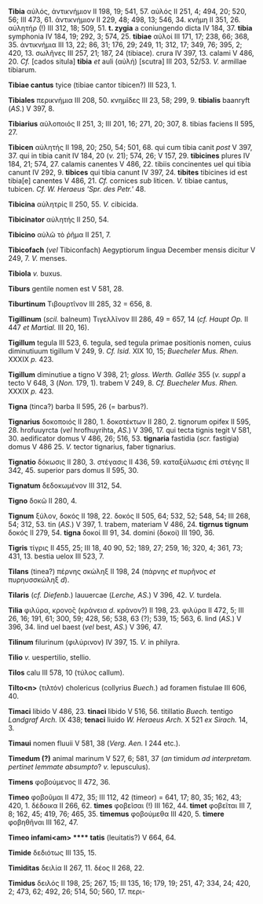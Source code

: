 **Tibia** αὐλός, ἀντικνήμιον II 198, 19; 541, 57. αὐλός II 251, 4; 494,
20; 520, 56; III 473, 61. ἀντικνήμιον II 229, 48; 498, 13; 546, 34.
κνήμη II 351, 26. αὐλητήρ (!) III 312, 18; 509, 51. **t. zygia** a
coniungendo dicta IV 184, 37. **tibia** symphonia IV 184, 19; 292, 3;
574, 25. **tibiae** αὐλοί III 171, 17; 238, 66; 368, 35. ἀντικνήμια III
13, 22; 86, 31; 176, 29; 249, 11; 312, 17; 349, 76; 395, 2; 420, 13.
σωλῆνες III 257, 21; 187, 24 (tibiace). crura IV 397, 13. calami V 486,
20. *Cf.* [cados situla] **tibia** *et* auli (αὐλή) [scutra] III
203, 52/53. *V.* armillae tibiarum.

**Tibiae cantus** tyice (tibiae cantor tibicen?) III 523, 1.

**Tibiales** περικνήμια III 208, 50. κνημῖδες III 23, 58; 299, 9.
**tibialis** baanryft (*AS.*) V 397, 8.

**Tibiarius** αὐλοποιός II 251, 3; III 201, 16; 271, 20; 307, 8. tibias
faciens II 595, 27.

**Tibicen** αὐλητής II 198, 20; 250, 54; 501, 68. qui cum tibia canit
*post* V 397, 37. qui in tibia canit IV 184, 20 (*v.* 21); 574, 26; V
157, 29. **tibicines** plures IV 184, 21; 574, 27. calamis canentes V
486, 22. tibiis concinentes uel qui tibia canunt IV 292, 9. **tibices**
qui tibia canunt IV 397, 24. **tibites** tibicines id est tibia[e]
canentes V 486, 21. *Cf.* cornices *sub* liticen. *V.* tibiae cantus,
tubicen. *Cf. W. Heraeus 'Spr. des Petr.'* 48.

**Tibicina** αὐλητρίς II 250, 55. *V.* cibicida.

**Tibicinator** αὐλητής II 250, 54.

**Tibicino** αὐλῶ τὸ ῥῆμα II 251, 7.

**Tibicofach** (*vel* Tibiconfach) Aegyptiorum lingua December mensis
dicitur V 249, 7. *V.* menses.

**Tibiola** *v.* buxus.

**Tiburs** gentile nomen est V 581, 28.

**Tiburtinum** Τιβουρτῖνον III 285, 32 = 656, 8.

**Tigillinum** (*scil.* balneum) Τιγελλῖνον III 286, 49 = 657, 14 (*cf.
Haupt Op.* II 447 *et Martial.* III 20, 16).

**Tigillum** tegula III 523, 6. tegula, sed tegula primae positionis
nomen, cuius diminutiuum tigillum V 249, 9. *Cf. Isid.* XIX 10, 15;
*Buecheler Mus. Rhen.* XXXIX *p.* 423.

**Tigillum** diminutiue a tigno V 398, 21; *gloss. Werth. Gallée* 355
(*v. suppl* a tecto V 648, 3 (*Non.* 179, 1). trabem V 249, 8. *Cf.
Buecheler Mus. Rhen.* XXXIX *p.* 423.

**Tigna** (tinca?) barba II 595, 26 (= barbus?).

**Tignarius** δοκοποιός II 280, 1. δοκοτέκτων II 280, 2. tignorum opifex
II 595, 28. hrofuuyrcta (*vel* hrofhuyrihta, *AS.*) V 396, 17. qui tecta
tignis tegit V 581, 30. aedificator domus V 486, 26; 516, 53.
**tignaria** fastidia (*scr.* fastigia) domus V 486 25. *V.* tector
tignarius, faber tignarius.

**Tignatio** δόκωσις II 280, 3. στέγασις II 436, 59. καταξύλωσις ἐπὶ
στέγης II 342, 45. superior pars domus II 595, 30.

**Tignatum** δεδοκωμένον III 312, 54.

**Tigno** δοκῶ II 280, 4.

**Tignum** ξύλον, δοκός II 198, 22. δοκός II 505, 64; 532, 52; 548, 54;
III 268, 54; 312, 53. tin (*AS.*) V 397, 1. trabem, materiam V 486, 24.
**tigrnus tignum** δοκός II 279, 54. **tigna** δοκοί III 91, 34. domini
(δοκοί) III 190, 36.

**Tigris** τίγρις II 455, 25; III 18, 40 90, 52; 189, 27; 259, 16; 320,
4; 361, 73; 431, 13. bestia uelox III 523, 7.

**Tilans** (tinea?) πέρνης σκώληξ II 198, 24 (πάρνης *et* πυρῆνος *et*
πυρηυσσκώληξ *d*).

**Tilaris** (*cf. Diefenb.*) lauuercae (*Lerche, AS.*) V 396, 42. *V.*
turdela.

**Tilia** φιλύρα, κρονο̄ς (κράνεια *d.* κράνον?) II 198, 23. φιλύρα II
472, 5; III 26, 16; 191, 61; 300, 59; 428, 56; 538, 63 (?); 539, 15;
563, 6. lind (*AS.*) V 396, 34. lind uel baest (*vel* best, *AS.*) V
396, 47.

**Tilinum** filurinum (φιλύρινον) IV 397, 15. *V.* in philyra.

**Tilio** *v.* uespertilio, stellio.

**Tilos** calu III 578, 10 (τύλος callum).

**Tilto\<n\>** (τιλτόν) cholericus (collyrius *Buech.*) ad foramen
fistulae III 606, 40.

**Timaci** libido V 486, 23. **tinaci** libido V 516, 56. titillatio
*Buech.* tentigo *Landgraf Arch.* IX 438; **tenaci** liuido *W. Heraeus
Arch.* X 521 *ex Sirach.* 14, 3.

**Timaui** nomen fluuii V 581, 38 (*Verg. Aen.* I 244 etc.).

**Timedum (?)** animal marinum V 527, 6; 581, 37 (*an* timidum *ad
interpretam. pertinet lemmate absumpto*? *v.* lepusculus).

**Timens** φοβούμενος II 472, 36.

**Timeo** φοβοῦμαι II 472, 35; III 112, 42 (timeor) = 641, 17; 80, 35;
162, 43; 420, 1. δέδοικα II 266, 62. **times** φοβεῖσαι (!) III 162, 44.
**timet** φοβεῖται III 7, 8; 162, 45; 419, 76; 465, 35. **time­mus**
φοβούμεθα III 420, 5. **timere** φοβηθῆναι III 162, 47.

**Timeo infami\<am\> \*\*\*\* tatis** (leuitatis?) V 664, 64.

**Timide** δεδιότως III 135, 15.

**Timiditas** δειλία II 267, 11. δέος II 268, 22.

**Timidus** δειλός II 198, 25; 267, 15; III 135, 16; 179, 19; 251, 47;
334, 24; 420, 2; 473, 62; 492, 26; 514, 50; 560, 17. περι-
